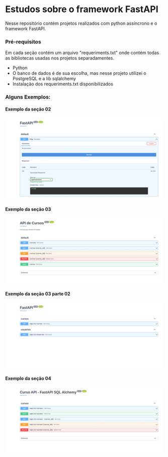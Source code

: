 # Estudos sobre o framework FastAPI

Nesse repositório contém projetos realizados com python assíncrono e o framework
FastAPI.

### Pré-requisitos

Em cada seção contém um arquivo "requeriments.txt" onde contém todas as bibliotecas usadas
nos projetos separadamentes.

- Python
- O banco de dados é de sua escolha, mas nesse projeto utilizei o PostgreSQL e a lib sqlalchemy
- Instalação dos requeriments.txt disponibilizados

### Alguns Exemplos:

#### Exemplo da seção 02

![Uma rota simples (get)](imagens/s01.jpeg)

#### Exemplo da seção 03

![Crud](imagens/s02.jpeg)

#### Exemplo da seção 03 parte 02

![Separação das rotas](imagens/s03.jpeg)

#### Exemplo da seção 04

![Crud usando PostgreSQL e SQLAlchemy](imagens/s04.jpeg)